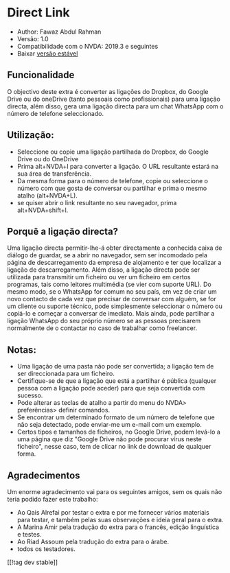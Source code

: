 # Direct Link #

* Author: Fawaz Abdul Rahman
* Versão: 1.0
* Compatibilidade com o NVDA: 2019.3 e seguintes
* Baixar [versão estável][1]

## Funcionalidade
O objectivo deste extra é converter as ligações do Dropbox, do Google Drive
ou do oneDrive (tanto pessoais como profissionais) para uma ligação directa,
além disso, gera uma ligação directa para um chat WhatsApp com o número de
telefone seleccionado.

## Utilização:
* Seleccione ou copie uma ligação partilhada do  Dropbox, do Google Drive ou
  do OneDrive
* Prima alt+NVDA+l para converter a ligação. O URL resultante estará na sua
  área de transferência.
* Da mesma forma para o número de telefone, copie ou seleccione o número com
  que gosta de conversar ou partilhar e prima o mesmo atalho (alt+NVDA+L).
* se quiser abrir o link resultante no seu navegador, prima
  alt+NVDA+shift+l.

## Porquê a ligação directa?
Uma ligação directa permitir-lhe-á obter directamente a conhecida caixa de
diálogo de guardar, se a abrir no navegador, sem ser incomodado pela página
de descarregamento da empresa de alojamento e ter que localizar a ligação de
descarregamento.  Além disso, a ligação directa pode ser utilizada para
transmitir um ficheiro ou ver um ficheiro em certos programas, tais como
leitores multimédia (se vier com suporte URL).  Do mesmo modo, se o WhatsApp
for comum no seu país, em vez de criar um novo contacto de cada vez que
precisar de conversar com alguém, se for um cliente ou suporte técnico, pode
simplesmente seleccionar o número ou copiá-lo e começar a conversar de
imediato.  Mais ainda, pode partilhar a ligação WhatsApp do seu próprio
número se as pessoas precisarem normalmente de o contactar no caso de
trabalhar como freelancer.

## Notas:
* Uma ligação de uma pasta não pode ser convertida; a ligação tem de ser
  direccionada para um ficheiro.
* Certifique-se de que a ligação que está a partilhar é pública (qualquer
  pessoa com a ligação pode aceder) para que seja convertida com sucesso.
* Pode alterar as teclas de atalho a partir do menu do NVDA> preferências>
  definir comandos.
* Se encontrar um determinado formato de um número de telefone que não seja
  detectado, pode enviar-me um e-mail com um exemplo.
* Certos tipos e tamanhos de ficheiros, no Google Drive, podem levá-lo a uma
  página que diz "Google Drive não pode procurar vírus neste ficheiro",
  nesse caso, tem de clicar no link de download de qualquer forma.

## Agradecimentos
Um enorme agradecimento vai para os seguintes amigos, sem os quais não teria
podido fazer este trabalho:

* Ao Qais Alrefai por testar o extra e por me fornecer vários materiais para
  testar, e também pelas suas observações e ideia geral para o extra.
* A Marina Amir pela tradução do extra para o francês, edição linguística e
  testes.
* Ao Riad Assoum pela tradução do extra para o árabe.
* todos os testadores.

[[!tag dev stable]]

[1]: https://www.nvaccess.org/addonStore/legacy?file=directlink

